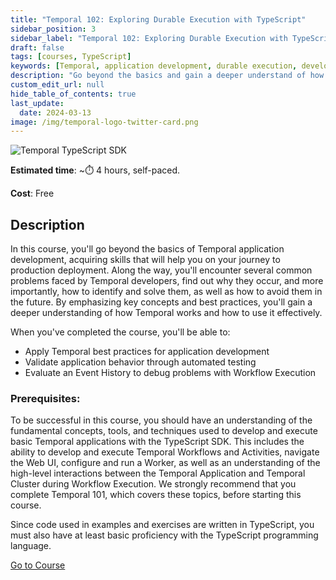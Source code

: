 ```yaml
---
title: "Temporal 102: Exploring Durable Execution with TypeScript"
sidebar_position: 3
sidebar_label: "Temporal 102: Exploring Durable Execution with TypeScript"
draft: false
tags: [courses, TypeScript]
keywords: [Temporal, application development, durable execution, development lifecycle, testing, debugging, deployment, best practices, automated testing, event history, workflow execution, production updates]
description: "Go beyond the basics and gain a deeper understand of how Temporal works as you explore Temporal's event history, application lifecycle, write tests, and explore Durable Execution."
custom_edit_url: null
hide_table_of_contents: true
last_update:
  date: 2024-03-13
image: /img/temporal-logo-twitter-card.png
---
```


<!-- Generated Mar 28 2024 -->
<!-- DO NOT edit this file directly. -->

![Temporal TypeScript SDK](/img/sdk_banners/banner_typescript.png)

**Estimated time**: ~⏱️ 4 hours, self-paced.

**Cost**: Free

## Description

In this course, you'll go beyond the basics of Temporal application development, acquiring skills that will help you on your journey to production deployment. Along the way, you'll encounter several common problems faced by Temporal developers, find out why they occur, and more importantly, how to identify and solve them, as well as how to avoid them in the future. By emphasizing key concepts and best practices, you'll gain a deeper understanding of how Temporal works and how to use it effectively.

When you've completed the course, you'll be able to:

- Apply Temporal best practices for application development
- Validate application behavior through automated testing
- Evaluate an Event History to debug problems with Workflow Execution

### Prerequisites:

To be successful in this course, you should have an understanding of the fundamental concepts, tools, and techniques used to develop and execute basic Temporal applications with the TypeScript SDK. This includes the ability to develop and execute Temporal Workflows and Activities, navigate the Web UI, configure and run a Worker, as well as an understanding of the high-level interactions between the Temporal Application and Temporal Cluster during Workflow Execution. We strongly recommend that you complete Temporal 101, which covers these topics, before starting this course.

Since code used in examples and exercises are written in TypeScript, you must also have at least basic proficiency with the TypeScript programming language.

 <a className="button button--primary" href="https://temporal.talentlms.com/catalog/info/id:165">Go to Course</a> 